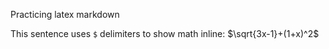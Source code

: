 Practicing latex markdown

This sentence uses `$` delimiters to show math inline:  $\sqrt{3x-1}+(1+x)^2$
